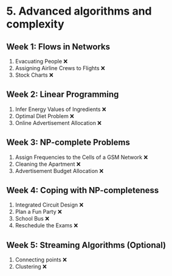 # 5. Advanced algorithms and complexity

## Week 1: Flows in Networks

1. Evacuating People ❌
2. Assigning Airline Crews to Flights ❌
3. Stock Charts ❌

## Week 2: Linear Programming

1. Infer Energy Values of Ingredients ❌
2. Optimal Diet Problem ❌
3. Online Advertisement Allocation ❌

## Week 3: NP-complete Problems

1. Assign Frequencies to the Cells of a GSM Network ❌
2. Cleaning the Apartment ❌
3. Advertisement Budget Allocation ❌

## Week 4: Coping with NP-completeness

1. Integrated Circuit Design ❌
2. Plan a Fun Party ❌
3. School Bus ❌
4. Reschedule the Exams ❌

## Week 5: Streaming Algorithms (Optional)

1. Connecting points ❌
2. Clustering ❌
